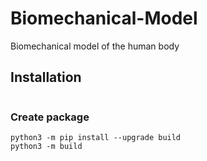 # Biomechanical-Model
Biomechanical model of the human body

## Installation

```

```


### Create package

```
python3 -m pip install --upgrade build
python3 -m build
```